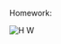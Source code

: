 Homework:

![H W](https://user-images.githubusercontent.com/103147207/193504498-4a1e006c-87a6-4ce5-9432-35bd34e71e5b.PNG)
